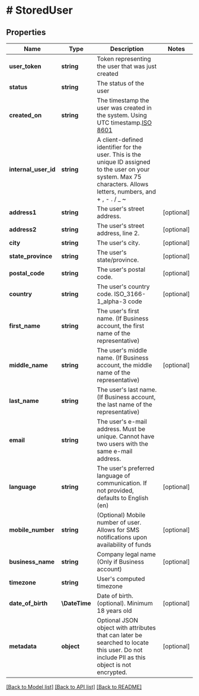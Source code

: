 # # StoredUser

## Properties

Name | Type | Description | Notes
------------ | ------------- | ------------- | -------------
**user_token** | **string** | Token representing the user that was just created |
**status** | **string** | The status of the user |
**created_on** | **string** | The timestamp the user was created in the system. Using UTC timestamp.[ISO 8601](https://en.wikipedia.org/wiki/ISO_8601) |
**internal_user_id** | **string** | A client-defined identifier for the user. This is the unique ID assigned to the user on your system. Max 75 characters. Allows letters, numbers, and + , - . / _ ~ | |
**address1** | **string** | The user&#39;s street address. | [optional]
**address2** | **string** | The user&#39;s street address, line 2. | [optional]
**city** | **string** | The user&#39;s city. | [optional]
**state_province** | **string** | The user&#39;s state/province. | [optional]
**postal_code** | **string** | The user&#39;s postal code. | [optional]
**country** | **string** | The user&#39;s country code. ISO_3166-1_alpha-3 code | [optional]
**first_name** | **string** | The user&#39;s first name. (If Business account, the first name of the representative) |
**middle_name** | **string** | The user&#39;s middle name. (If Business account, the middle name of the representative) | [optional]
**last_name** | **string** | The user&#39;s last name. (If Business account, the last name of the representative) |
**email** | **string** | The user&#39;s e-mail address. Must be unique. Cannot have two users with the same e-mail address. |
**language** | **string** | The user&#39;s preferred language of communication. If not provided, defaults to English (en) | [optional]
**mobile_number** | **string** | (Optional) Mobile number of user. Allows for SMS notifications upon availability of funds | [optional]
**business_name** | **string** | Company legal name (Only if Business account) | [optional]
**timezone** | **string** | User&#39;s computed timezone |
**date_of_birth** | **\DateTime** | Date of birth. (optional). Minimum 18 years old | [optional]
**metadata** | **object** | Optional JSON object with attributes that can later be searched to locate this user. Do not include PII as this object is not encrypted. | [optional]

[[Back to Model list]](../../README.md#models) [[Back to API list]](../../README.md#endpoints) [[Back to README]](../../README.md)
